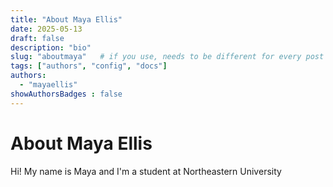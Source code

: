 ```yaml
---
title: "About Maya Ellis"
date: 2025-05-13
draft: false
description: "bio"
slug: "aboutmaya"   # if you use, needs to be different for every post
tags: ["authors", "config", "docs"]
authors:
  - "mayaellis"
showAuthorsBadges : false
---
```


# About Maya Ellis

Hi! My name is Maya and I'm a student at Northeastern University
